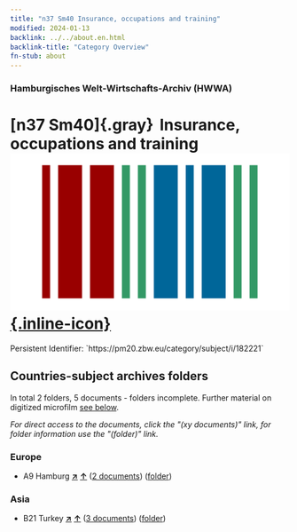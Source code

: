 ```yaml
---
title: "n37 Sm40 Insurance, occupations and training"
modified: 2024-01-13
backlink: ../../about.en.html
backlink-title: "Category Overview"
fn-stub: about
---
```


### Hamburgisches Welt-Wirtschafts-Archiv (HWWA)

# [n37 Sm40]{.gray}&#8201; Insurance, occupations and training &#160; [![Wikidata](/images/Wikidata-logo.svg "Wikidata"){.inline-icon}](http://www.wikidata.org/entity/Q104711295)

<div class="hint">Persistent Identifier: `https://pm20.zbw.eu/category/subject/i/182221`</div>







## Countries-subject archives folders







In total 2 folders, 5 documents - folders incomplete. Further material on digitized microfilm [see below](#filmsections).

_For direct access to the documents, click the "(xy documents)" link, for folder information use the "(folder)" link._



### Europe

- A9 Hamburg [**&nearr;**](../../../geo/i/140905/about.en.html "Hamburg (all folders)") [**&uarr;**](../../../geo/about.en.html#A9 "Country category system") (<a href="https://pm20.zbw.eu/iiifview/folder/sh/140905,182221" title="about: Hamburg : Insurance, occupations and training" target="_blank">2 documents</a>) ([folder](../../../../folder/sh/1409xx/140905/1822xx/182221/about.en.html))

### Asia

- B21 Turkey [**&nearr;**](../../../geo/i/141111/about.en.html "Turkey (all folders)") [**&uarr;**](../../../geo/about.en.html#B21 "Country category system") (<a href="https://pm20.zbw.eu/iiifview/folder/sh/141111,182221" title="about: Turkey : Insurance, occupations and training" target="_blank">3 documents</a>) ([folder](../../../../folder/sh/1411xx/141111/1822xx/182221/about.en.html))



<a id="filmsections" />













